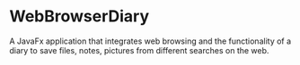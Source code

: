 # WebBrowserDiary
A JavaFx application that integrates web browsing and the functionality of a diary to save files, notes, pictures from different searches on the web.
